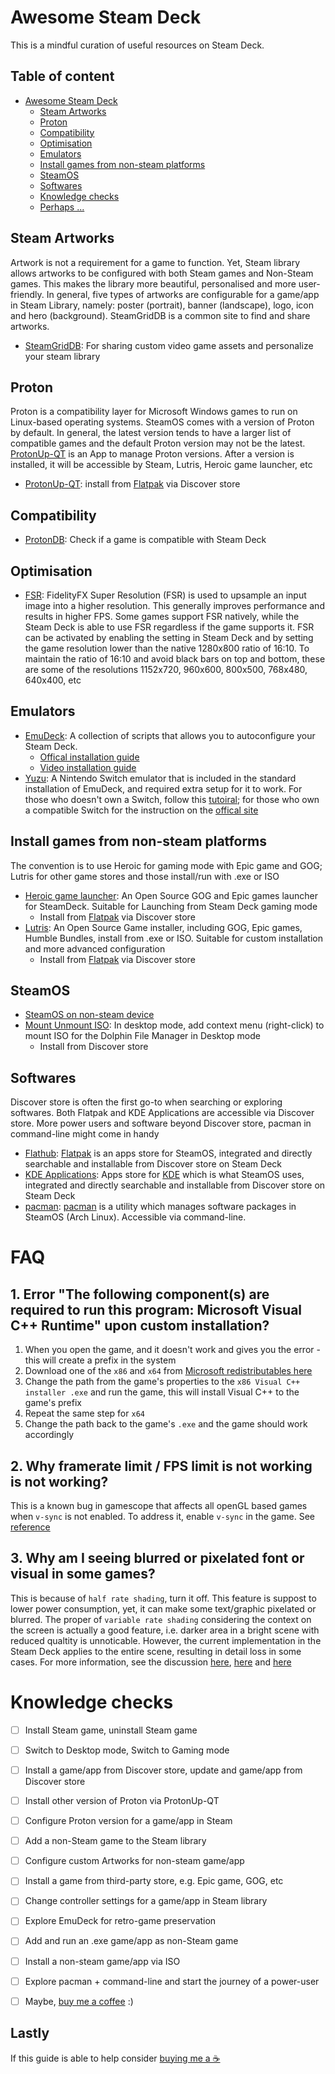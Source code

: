 # Awesome Steam Deck

This is a mindful curation of useful resources on Steam Deck.

## Table of content
- [Awesome Steam Deck](#awesome-steam-deck)
  * [Steam Artworks](#steam-artworks)
  * [Proton](#proton)
  * [Compatibility](#compatibility)
  * [Optimisation](#optimisation)
  * [Emulators](#emulators)
  * [Install games from non-steam platforms](#install-games-from-non-steam-platforms)
  * [SteamOS](#steamos)
  * [Softwares](#softwares)
  * [Knowledge checks](#knowledge-checks)
  * [Perhaps ...](#perhaps-)

## Steam Artworks
Artwork is not a requirement for a game to function. Yet, Steam library allows artworks to be configured with both Steam games and Non-Steam games. This makes the library more beautiful, personalised and more user-friendly. In general, five types of artworks are configurable for a game/app in Steam Library, namely: poster (portrait), banner (landscape), logo, icon and hero (background). SteamGridDB is a common site to find and share artworks.
- [SteamGridDB](https://www.steamgriddb.com/): For sharing custom video game assets and personalize your steam library 



## Proton
Proton is a compatibility layer for Microsoft Windows games to run on Linux-based operating systems. SteamOS comes with a version of Proton by default. In general, the latest version tends to have a larger list of compatible games and the default Proton version may not be the latest. [ProtonUp-QT](https://davidotek.github.io/protonup-qt/) is an App to manage Proton versions. After a version is installed, it will be accessible by Steam, Lutris, Heroic game launcher, etc
- [ProtonUp-QT](https://davidotek.github.io/protonup-qt/): install from [Flatpak](https://flathub.org/apps/details/net.davidotek.pupgui2) via Discover store


## Compatibility 
- [ProtonDB](https://www.protondb.com/): Check if a game is compatible with Steam Deck

## Optimisation
- [FSR](https://en.m.wikipedia.org/wiki/GPUOpen#FidelityFX_Super_Resolution): FidelityFX Super Resolution (FSR) is used to upsample an input image into a higher resolution. This generally improves performance and results in higher FPS. Some games support FSR natively, while the Steam Deck is able to use FSR regardless if the game supports it. FSR can be activated by enabling the setting in Steam Deck and by setting the game resolution lower than the native 1280x800 ratio of 16:10. To maintain the ratio of 16:10 and avoid black bars on top and bottom, these are some of the resolutions 1152x720, 960x600, 800x500, 768x480, 640x400, etc


## Emulators
- [EmuDeck](https://www.emudeck.com): A collection of scripts that allows you to autoconfigure your Steam Deck.
  - [Offical installation guide](https://www.emudeck.com/#how_to_install)
  - [Video installation guide](https://m.youtube.com/watch?v=AvzSHxccmIg)
- [Yuzu](https://yuzu-emu.org): A Nintendo Switch emulator that is included in the standard installation of EmuDeck, and required extra setup for it to work. For those who doesn't own a Switch, follow this [tutoiral](https://github.com/Abd-007/Switch-Emulators-Guide/blob/main/Yuzu.md); for those who own a compatible Switch for the instruction on the [offical site](https://yuzu-emu.org)


## Install games from non-steam platforms
The convention is to use Heroic for gaming mode with Epic game and GOG; Lutris for other game stores and those install/run with .exe or ISO
- [Heroic game launcher](https://heroicgameslauncher.com/): An Open Source GOG and Epic games launcher for SteamDeck. Suitable for Launching from Steam Deck gaming mode
  - Install from [Flatpak](https://flathub.org/apps/details/com.heroicgameslauncher.hgl) via Discover store
- [Lutris](https://lutris.net/): An Open Source Game installer, including GOG, Epic games, Humble Bundles, install from .exe or ISO. Suitable for custom installation and more advanced configuration
  - Install from [Flatpak](https://flathub.org/apps/details/net.lutris.Lutris) via Discover store


## SteamOS
- [SteamOS on non-steam device](https://m.youtube.com/watch?v=Xr2BO4IPqro)
- [Mount Unmount ISO](https://store.kde.org/p/1414733/): In desktop mode, add context menu (right-click) to mount ISO for the Dolphin File Manager in Desktop mode
  - Install from Discover store


## Softwares
Discover store is often the first go-to when searching or exploring softwares. Both Flatpak and KDE Applications are accessible via Discover store. More power users and software beyond Discover store, pacman in command-line might come in handy
- [Flathub](https://flathub.org/home): [Flatpak](https://flatpak.org/) is an apps store for SteamOS, integrated and directly searchable and installable from Discover store on Steam Deck
- [KDE Applications](https://apps.kde.org/): Apps store for [KDE](https://en.m.wikipedia.org/wiki/KDE_Plasma_5) which is what SteamOS uses, integrated and directly searchable and installable from Discover store on Steam Deck
- [pacman](https://archlinux.org/packages/): [pacman](https://archlinux.org/pacman/) is a utility which manages software packages in SteamOS (Arch Linux). Accessible via command-line.


# FAQ

## 1. Error "The following component(s) are required to run this program: Microsoft Visual C++ Runtime" upon custom installation?
1. When you open the game, and it doesn't work and gives you the error - this will create a prefix in the system
2. Download one of the `x86` and `x64` from [Microsoft redistributables here](https://learn.microsoft.com/en-us/cpp/windows/latest-supported-vc-redist?view=msvc-170)
3. Change the path from the game's properties to the `x86 Visual C++ installer .exe` and run the game, this will install Visual C++ to the game's prefix
4. Repeat the same step for `x64`
5. Change the path back to the game's `.exe` and the game should work accordingly

## 2. Why framerate limit / FPS limit is not working is not working?
This is a known bug in gamescope that affects all openGL based games when `v-sync` is not enabled. To address it, enable `v-sync` in the game. See [reference](https://www.reddit.com/r/SteamDeck/comments/tqfqeg/bug_on_steamdeck_that_sometimes_doesnt_restrict/#CommentTopMeta--Created--t1_i2i6rsm)

## 3. Why am I seeing blurred or pixelated font or visual in some games?
This is because of `half rate shading`, turn it off. This feature is suppost to lower power consumption, yet, it can make some text/graphic pixelated or blurred. The proper of `variable rate shading` considering the context on the screen is actually a good feature, i.e. darker area in a bright scene with reduced qualtity is unnoticable. However, the current implementation in the Steam Deck applies to the entire scene, resulting in detail loss in some cases. For more information, see the discussion [here](https://www.reddit.com/r/SteamDeck/comments/up1r96/blurry_visuals_on_some_games/), [here](https://www.reddit.com/r/SteamDeck/comments/v9l56q/horribly_blurredpixelated_font_in_games_but_not/) and [here](https://steamcommunity.com/app/1675200/discussions/0/5135803832908051713/)



# Knowledge checks
- [ ] Install Steam game, uninstall Steam game
- [ ] Switch to Desktop mode, Switch to Gaming mode
- [ ] Install a game/app from Discover store, update and game/app from Discover store
- [ ] Install other version of Proton via ProtonUp-QT
- [ ] Configure Proton version for a game/app in Steam
- [ ] Add a non-Steam game to the Steam library
- [ ] Configure custom Artworks for non-steam game/app
- [ ] Install a game from third-party store, e.g. Epic game, GOG, etc
- [ ] Change controller settings for a game/app in Steam library
- [ ] Explore EmuDeck for retro-game preservation 
- [ ] Add and run an .exe game/app as non-Steam game
- [ ] Install a non-steam game/app via ISO
- [ ] Explore pacman + command-line and start the journey of a power-user
- [ ] Maybe, [buy me a coffee](https://github.com/MarcoLeongDev/awesome-steam-deck/blob/main/README.md#perhaps-) :)



## Lastly
If this guide is able to help consider [buying me a ☕️](https://www.buymeacoffee.com/marcoleong)
